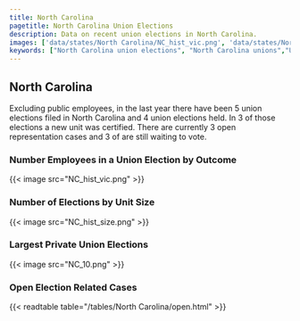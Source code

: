 ```yaml
---
title: North Carolina
pagetitle: North Carolina Union Elections
description: Data on recent union elections in North Carolina.
images: ['data/states/North Carolina/NC_hist_vic.png', 'data/states/North Carolina/NC_hist_size.png', 'data/states/North Carolina/NC_10.png']
keywords: ["North Carolina union elections", "North Carolina unions","Union elections"]
---
```

##  North Carolina

Excluding public employees, in the last year there have been 5 union elections filed in North Carolina and 4 union elections held. In 3 of those elections a new unit was certified. There are currently 3 open representation cases and 3 of are still waiting to vote.

### Number Employees in a Union Election by Outcome
{{< image src="NC_hist_vic.png" >}}

### Number of Elections by Unit Size
{{< image src="NC_hist_size.png" >}}

### Largest Private Union Elections
{{< image src="NC_10.png" >}}

### Open Election Related Cases
{{< readtable table="/tables/North Carolina/open.html" >}}

